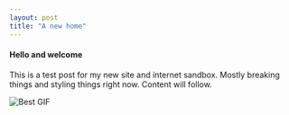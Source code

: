 ```yaml
---
layout: post
title: "A new home"
---
```


#### Hello and welcome
This is a test post for my new site and internet sandbox. Mostly breaking things and styling things right now. Content will follow.


![Best GIF](http://fat.gfycat.com/ShrillSmallFrigatebird.gif "Deal With It")

